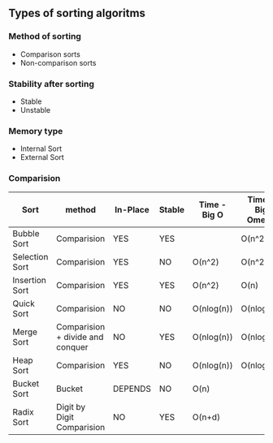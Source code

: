 ## Types of sorting algoritms

### Method of sorting 
- Comparison sorts
- Non-comparison sorts

### Stability after sorting 
- Stable 
- Unstable

### Memory type
- Internal Sort  
- External Sort

### Comparision 

| Sort |method|In-Place|Stable| Time - Big O | Time - Big Omega | Time - Big Theta |
|----|----|-----|--------|--------|------|---|
| Bubble Sort|Comparision|YES|YES||O(n^2)|O(n^2)|O(n^2)|
| Selection Sort|Comparision|YES|NO|O(n^2)|O(n^2)|O(n^2)|
| Insertion Sort|Comparision|YES|YES|O(n^2)|O(n)|O(n^2)|
| Quick Sort|Comparision|NO|NO|O(nlog(n))|O(nlog(n))|O(nlog(n))|
| Merge Sort|Comparision + divide and conquer|NO|YES|O(nlog(n))|O(nlog(n))|O(nlog(n))|
| Heap Sort|Comparision|YES|NO|O(nlog(n))|O(nlog(n))|O(nlog(n))|
| Bucket Sort|Bucket|DEPENDS|NO|O(n)|||
| Radix Sort|Digit by Digit Comparision|NO|YES|O(n+d)|||

